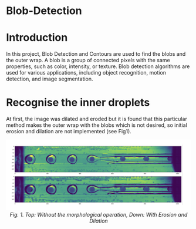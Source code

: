 # Blob-Detection

# Introduction
In this project, Blob Detection and Contours are used to find the blobs and the outer wrap. A blob is a group of connected pixels with the same properties, such as color, intensity, or texture. Blob detection algorithms are used for various applications, including object recognition, motion detection, and image segmentation.

# Recognise the inner droplets
At first, the image was dilated and eroded but it is found that this particular method makes the outer wrap with the blobs which is not desired, so initial erosion and dilation are not implemented (see Fig1).

<p align="center">
  <img src="https://github.com/Dharmendra04/Blob-Detection/blob/main/blob_detection_images/img1.png">
  <br />
  <em>Fig. 1. Top: Without the morphological operation, Down: With Erosion and Dilation
</em>
</p>






